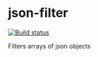 json-filter
======
[![Build status](https://travis-ci.org/timothy-r/json-filter.svg?branch=master)](https://travis-ci.irg/timothy-r/json-filter)

Filters arrays of json objects


